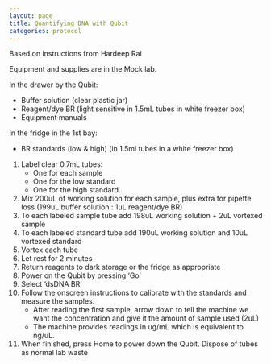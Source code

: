 ```yaml
---
layout: page
title: Quantifying DNA with Qubit
categories: protocol
---
```


Based on instructions from Hardeep Rai

Equipment and supplies are in the Mock lab.

In the drawer by the Qubit:
  * Buffer solution (clear plastic jar)
  * Reagent/dye BR (light sensitive in 1.5mL tubes  in white freezer box)
  * Equipment manuals

In the fridge in the 1st bay:
  * BR standards (low & high) (in 1.5ml tubes in a white freezer box)

1. Label clear 0.7mL tubes:
    * One for each sample
    * One for the low standard
    * One for the high standard.
1. Mix 200uL of working solution for each sample, plus extra for pipette loss (199uL buffer solution : 1uL reagent/dye BR)
1. To each labeled sample tube add 198uL working solution + 2uL vortexed sample
1. To each labeled standard tube add 190uL working solution and 10uL vortexed standard
1. Vortex each tube
1. Let rest for 2 minutes
1. Return reagents to dark storage or the fridge as appropriate
1. Power on the Qubit by pressing ‘Go’
1. Select ‘dsDNA BR’
1. Follow the onscreen instructions to calibrate with the standards and measure the samples.
    * After reading the first sample, arrow down to tell the machine we want the concentration and give it the amount of sample used (2uL)
    * The machine provides readings in ug/mL which is equivalent to ng/uL.
1. When finished, press Home to power down the Qubit. Dispose of tubes as normal lab waste
